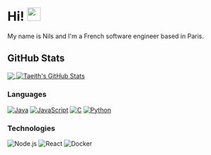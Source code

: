 # Hi! <img src="https://raw.githubusercontent.com/MartinHeinz/MartinHeinz/master/wave.gif" width="30px">

My name is Nils and I'm a French software engineer based in Paris.

## GitHub Stats

<a href="https://github.com/Taeith/Taeith">
  <img align="center" src="https://github-readme-stats.vercel.app/api/top-langs/?username=Taeith&hide=java,html&title_color=ffffff&text_color=c9cacc&icon_color=2bbc8a&bg_color=1d1f21" />
</a>
<a href="https://github.com/MartinHeinz/MartinHeinz">
  <img align="center" src="https://github-readme-stats.vercel.app/api?username=Taeith&show_icons=true&line_height=27&count_private=true&title_color=ffffff&text_color=c9cacc&icon_color=2bbc8a&bg_color=1d1f21" alt="Taeith's GitHub Stats" />
</a>

### Languages
[![Java](https://img.shields.io/badge/-Java-fff?&logo=Java&logoColor=007396)](https://github.com/adamalston?tab=repositories&q=&type=&language=java)
[![JavaScript](https://img.shields.io/badge/-JavaScript-fff?&logo=JavaScript&logoColor=ddc508)](https://github.com/adamalston?tab=repositories&q=&type=&language=javascript)
[![C](https://img.shields.io/badge/-C-fff?&logo=C)](https://github.com/adamalston?tab=repositories&q=&type=&language=c)
[![Python](https://img.shields.io/badge/-Python-fff?&logo=python)](https://github.com/adamalston?tab=repositories&q=&type=&language=python)

### Technologies
![Node.js](https://img.shields.io/badge/-Node.js-fff?&logo=node.js)
![React](https://img.shields.io/badge/-React-fff?&logo=React)
![Docker](https://img.shields.io/badge/-Docker-fff?&logo=Docker)
